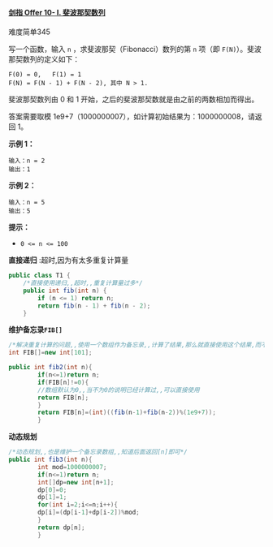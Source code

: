 #### [剑指 Offer 10- I. 斐波那契数列](https://leetcode-cn.com/problems/fei-bo-na-qi-shu-lie-lcof/)

难度简单345

写一个函数，输入 `n` ，求斐波那契（Fibonacci）数列的第 `n` 项（即 `F(N)`）。斐波那契数列的定义如下：

```
F(0) = 0,   F(1) = 1
F(N) = F(N - 1) + F(N - 2), 其中 N > 1.
```

斐波那契数列由 0 和 1 开始，之后的斐波那契数就是由之前的两数相加而得出。

答案需要取模 1e9+7（1000000007），如计算初始结果为：1000000008，请返回 1。

**示例 1：**

```
输入：n = 2
输出：1
```

**示例 2：**

```
输入：n = 5
输出：5
```

**提示：**

- `0 <= n <= 100`

**直接递归** :超时,因为有太多重复计算量

```java
public class T1 {
    /*直接使用递归,,超时,,重复计算量过多*/
    public int fib(int n) {
        if (n <= 1) return n;
        return fib(n - 1) + fib(n - 2);
    }
```

**维护备忘录`FIB[]`**

```java
/*解决重复计算的问题,,使用一个数组作为备忘录,,计算了结果,那么就直接使用这个结果,而不需要再递归计算,*/
int FIB[]=new int[101];

public int fib2(int n){
        if(n<=1)return n;
        if(FIB[n]!=0){
        //数组默认为0,,当不为0的说明已经计算过,,可以直接使用
        return FIB[n];
        }
        return FIB[n]=(int)((fib(n-1)+fib(n-2))%(1e9+7));
        }
```

**动态规划**

```java
/*动态规划,,也是维护一个备忘录数组,,知道后面返回[n]即可*/
public int fib3(int n){
        int mod=1000000007;
        if(n<=1)return n;
        int[]dp=new int[n+1];
        dp[0]=0;
        dp[1]=1;
        for(int i=2;i<=n;i++){
        dp[i]=(dp[i-1]+dp[i-2])%mod;
        }
        return dp[n];
        }
```